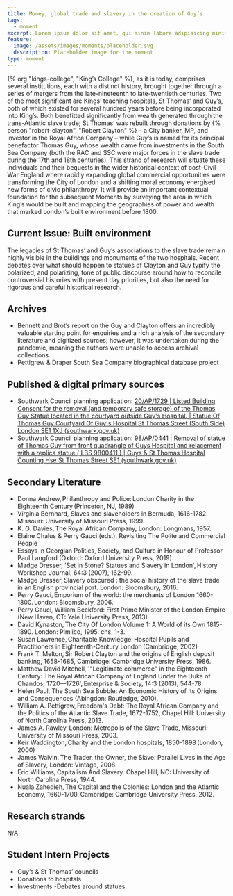```yaml
---
title: Money, global trade and slavery in the creation of Guy’s
tags:
  - moment
excerpt: Lorem ipsum dolor sit amet, qui minim labore adipisicing minim sint cillum sint consectetur cupidatat.
feature:
  image: /assets/images/moments/placeholder.svg
  description: Placeholder image for the moment
type: moment
---
```


{% org "kings-college", "King’s College" %}, as it is today, comprises several institutions, each with a distinct history, brought together through a series of mergers from the late-nineteenth to late-twentieth centuries. Two of the most significant are Kings’ teaching hospitals, St Thomas’ and Guy’s, both of which existed for several hundred years before being incorporated into King’s. Both benefitted significantly from wealth generated through the trans-Atlantic slave trade; St Thomas’ was rebuilt through donations by {% person "robert-clayton", "Robert Clayton" %} – a City banker, MP, and investor in the Royal Africa Company – while Guy’s is named for its principal benefactor Thomas Guy, whose wealth came from investments in the South Sea Company (both the RAC and SSC were major forces in the slave trade during the 17th and 18th centuries). This strand of research will situate these individuals and their bequests in the wider historical context of post-Civil War England where rapidly expanding global commercial opportunities were transforming the City of London and a shifting moral economy energised new forms of civic philanthropy. It will provide an important contextual foundation for the subsequent Moments by surveying the area in which King’s would be built and mapping the geographies of power and wealth that marked London’s built environment before 1800.

## Current Issue: Built environment

The legacies of St Thomas’ and Guy’s associations to the slave trade remain highly visible in the buildings and monuments of the two hospitals. Recent debates over what should happen to statues of Clayton and Guy typify the polarized, and polarizing, tone of public discourse around how to reconcile controversial histories with present day priorities, but also the need for rigorous and careful historical research.

## Archives

- Bennett and Brot’s report on the Guy and Clayton offers an incredibly valuable starting point for enquiries and a rich analysis of the secondary literature and digitized sources; however, it was undertaken during the pandemic, meaning the authors were unable to access archival collections.
- Pettigrew & Draper South Sea Company biographical database project

## Published & digital primary sources

- Southwark Council planning application: [20/AP/1729 | Listed Building Consent for the removal (and temporary safe storage) of the Thomas Guy Statue located in the courtyard outside Guy's Hospital. | Statue Of Thomas Guy Courtyard Of Guy's Hospital St Thomas Street (South Side) London SE1 1XJ (southwark.gov.uk)](https://planning.southwark.gov.uk/online-applications/applicationDetails.do?activeTab=documents&keyVal=QCDTVZKBGGS00)
- Southwark Council planning application: [98/AP/0441 | Removal of statue of Thomas Guy from front quadrangle of Guys Hospital and relacement with a replica statue ( LBS 9800411 ) | Guys & St Thomas Hospital Counting Hse St Thomas Street SE1 (southwark.gov.uk)](https://planning.southwark.gov.uk/online-applications/applicationDetails.do?activeTab=documents&keyVal=ZZZV2QKBWR715)

## Secondary Literature

- Donna Andrew, Philanthropy and Police: London Charity in the Eighteenth Century (Princeton, NJ, 1989)
- Virginia Bernhard, Slaves and slaveholders in Bermuda, 1616-1782. Missouri: University of Missouri Press, 1999.
- K. G. Davies, The Royal African Company, London: Longmans, 1957.
- Elaine Chalus & Perry Gauci (eds.), Revisiting The Polite and Commercial People
- Essays in Georgian Politics, Society, and Culture in Honour of Professor Paul Langford (Oxford: Oxford University Press, 2019).
- Madge Dresser, 'Set in Stone? Statues and Slavery in London', History Workshop Journal, 64:3 (2007), 162-99.
- Madge Dresser, Slavery obscured : the social history of the slave trade in an English provincial port. London: Bloomsbury, 2016.
- Perry Gauci, Emporium of the world: the merchants of London 1660-1800. London: Bloomsbury, 2006.
- Perry Gauci, William Beckford: First Prime Minister of the London Empire (New Haven, CT: Yale University Press, 2013)
- David Kynaston, The City Of London Volume 1: A World of its Own 1815-1890. London: Pimlico, 1995. chs, 1-3.
- Susan Lawrence, Charitable Knowledge: Hospital Pupils and Practitioners in Eighteenth-Century London (Cambridge, 2002)
- Frank T. Melton, Sir Robert Clayton and the origins of English deposit banking, 1658-1685, Cambridge: Cambridge University Press, 1986.
- Matthew David Mitchell, '"Legitimate commerce" in the Eighteenth Century: The Royal African Company of England Under the Duke of Chandos, 1720—1726', Enterprise & Society, 14:3 (2013), 544-78.
- Helen Paul, The South Sea Bubble: An Economic History of Its Origins and Consequences (Abingdon: Routledge, 2010).
- William A. Pettigrew, Freedom's Debt: The Royal African Company and the Politics of the Atlantic Slave Trade, 1672-1752, Chapel Hill: University of North Carolina Press, 2013.
- James A. Rawley, London: Metropolis of the Slave Trade, Missouri: University of Missouri Press, 2003.
- Keir Waddington, Charity and the London hospitals, 1850-1898 (London, 2000)
- James Walvin, The Trader, the Owner, the Slave: Parallel Lives in the Age of Slavery, London: Vintage, 2008.
- Eric Williams, Capitalism And Slavery. Chapel Hill, NC: University of North Carolina Press, 1944.
- Nuala Zahedieh, The Capital and the Colonies: London and the Atlantic Economy, 1660-1700. Cambridge: Cambridge University Press, 2012.

## Research strands

N/A

## Student Intern Projects

- Guy’s & St Thomas’ councils
- Donations to hospitals
- Investments
  -Debates around statues

